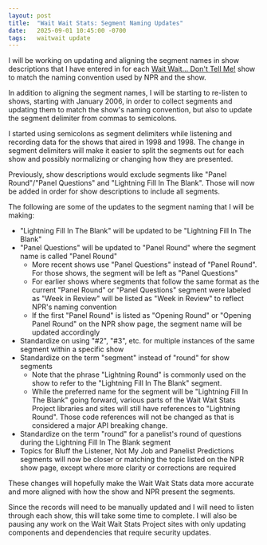 ```yaml
---
layout: post
title:  "Wait Wait Stats: Segment Naming Updates"
date:   2025-09-01 10:45:00 -0700
tags:   waitwait update
---
```


I will be working on updating and aligning the segment names in show descriptions that I have entered in for each [Wait Wait... Don't Tell Me!](https://waitwait.npr.org/) show to match the naming convention used by NPR and the show.

In addition to aligning the segment names, I will be starting to re-listen to shows, starting with January 2006, in order to collect segments and updating them to match the show's naming convention, but also to update the segment delimiter from commas to semicolons.

I started using semicolons as segment delimiters while listening and recording data for the shows that aired in 1998 and 1998. The change in segment delimiters will make it easier to split the segments out for each show and possibly normalizing or changing how they are presented.

Previously, show descriptions would exclude segments like "Panel Round"/"Panel Questions" and "Lightning Fill In The Blank". Those will now be added in order for show descriptions to include all segments.

The following are some of the updates to the segment naming that I will be making:

* "Lightning Fill In The Blank" will be updated to be "Lightning Fill In The Blank"
* "Panel Questions" will be updated to "Panel Round" where the segment name is called "Panel Round"
  * More recent shows use "Panel Questions" instead of "Panel Round". For those shows, the segment will be left as "Panel Questions"
  * For earlier shows where segments that follow the same format as the current "Panel Round" or "Panel Questions" segment were labeled as "Week in Review" will be listed as "Week in Review" to reflect NPR's naming convention
  * If the first "Panel Round" is listed as "Opening Round" or "Opening Panel Round" on the NPR show page, the segment name will be updated accordingly
* Standardize on using "#2", "#3", etc. for multiple instances of the same segment within a specific show
* Standardize on the term "segment" instead of "round" for show segments
  * Note that the phrase "Lightning Round" is commonly used on the show to refer to the "Lightning Fill In The Blank" segment.
  * While the preferred name for the segment will be "Lightning Fill In The Blank" going forward, various parts of the Wait Wait Stats Project libraries and sites will still have references to "Lightning Round". Those code references will not be changed as that is considered a major API breaking change.
* Standardize on the term "round" for a panelist's round of questions during the Lightning Fill In The Blank segment
* Topics for Bluff the Listener, Not My Job and Panelist Predictions segments will now be closer or matching the topic listed on the NPR show page, except where more clarity or corrections are required

These changes will hopefully make the Wait Wait Stats data more accurate and more aligned with how the show and NPR present the segments.

Since the records will need to be manually updated and I will need to listen through each show, this will take some time to complete. I will also be pausing any work on the Wait Wait Stats Project sites with only updating components and dependencies that require security updates.
